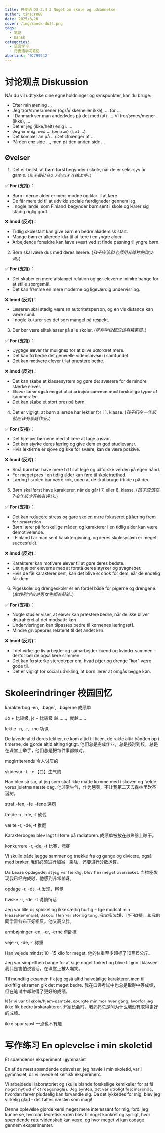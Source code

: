```yaml
---
title: 丹麦语 DU 3.4 2 Noget om skole og uddannelse
author: tinsir888
date: 2025/3/26
cover: /img/dansk-du34.png
tags:
  - 笔记
  - Dansk
categories:
  - 语言学习
  - 丹麦语学习笔记
abbrlink: '92799942'
---
```


# 讨论观点 Diskussion

Når du vil udtrykke dine egne holdninger og synspunkter, kan du bruge:

- Efter min mening ...
- Jeg tror/synes/mener (også/ikke/heller ikke), ... for ...
- I Danmark ser man anderledes på det med (at) .... Vi tror/synes/mener (ikke), ...
- Det er jeg (ikke/helt) enig i. ...
- Jeg er enig med ... (person) (i, at ...)
- Det kommer an på .../Det afhænger af ...
- På den ene side …, men på den anden side …

## Øvelser

1. Det er bedst, at børn først begynder i skole, når de er seks-syv år gamle. (*孩子最好在6-7岁时才开始上学。*)

✅ **For (支持)：**

- Børn i denne alder er mere modne og klar til at lære.
- De får mere tid til at udvikle sociale færdigheder gennem leg.
- I nogle lande, som Finland, begynder børn sent i skole og klarer sig stadig rigtig godt.

❌ **Imod (反对)：**

- Tidlig skolestart kan give børn en bedre akademisk start.
- Mange børn er allerede klar til at lære i en yngre alder.
- Arbejdende forældre kan have svært ved at finde pasning til yngre børn.

2. Børn skal være dus med deres lærere. (*孩子应该和老师用非尊称的你交流。*)

✅ **For (支持)：**

- Det skaber en mere afslappet relation og gør eleverne mindre bange for at stille spørgsmål.
- Det kan fremme en mere moderne og ligeværdig undervisning.

❌ **Imod (反对)：**

- Læreren skal stadig være en autoritetsperson, og en vis distance kan være sund.
- I nogle kulturer ses det som mangel på respekt.

3. Der bør være eliteklasser på alle skoler. (*所有学校都应该有精英班。*)

✅ **For (支持)：**

- Dygtige elever får mulighed for at blive udfordret mere.
- Det kan forbedre det generelle vidensniveau i samfundet.
- Det kan motivere elever til at præstere bedre.

❌ **Imod (反对)：**

- Det kan skabe et klassesystem og gøre det sværere for de mindre stærke elever.
- Elever lærer også meget af at arbejde sammen med forskellige typer af kammerater.
- Det kan skabe et stort pres på børn.

4. Det er vigtigt, at børn allerede har lektier for i 1. klasse. (*孩子们在一年级就应该有家庭作业。*)

✅ **For (支持)：**

- Det hjælper børnene med at lære at tage ansvar.
- Det kan styrke deres læring og give dem en god studievaner.
- Hvis lektierne er sjove og ikke for svære, kan de være positive.

❌ **Imod (反对)：**

- Små børn bør have mere tid til at lege og udforske verden på egen hånd.
- For meget pres i en tidlig alder kan føre til skoletræthed.
- Læring i skolen bør være nok, uden at de skal bruge fritiden på det.

5. Børn skal først have karakterer, når de går i 7. eller 8. klasse. (*孩子应该在7-8年级才开始有评分。*)

✅ **For (支持)：**

- Det kan reducere stress og gøre skolen mere fokuseret på læring frem for præstation.
- Børn lærer på forskellige måder, og karakterer i en tidlig alder kan være demotiverende.
- I Finland har man sent karaktergivning, og deres skolesystem er meget succesfuldt.

❌ **Imod (反对)：**

- Karakterer kan motivere elever til at gøre deres bedste.
- Det hjælper eleverne med at forstå deres styrker og svagheder.
- Hvis de får karakterer sent, kan det blive et chok for dem, når de endelig får dem.

6. Pigeskoler og drengeskoler er en fordel både for pigerne og drengene. (*单性别学校对男女生都有好处。*)

✅ **For (支持)：**

- Nogle studier viser, at elever kan præstere bedre, når de ikke bliver distraheret af det modsatte køn.
- Undervisningen kan tilpasses bedre til kønnenes læringsstil.
- Mindre gruppepres relateret til det andet køn.

❌ **Imod (反对)：**

- I det virkelige liv arbejder og samarbejder mænd og kvinder sammen – derfor bør de også lære sammen.
- Det kan forstærke stereotyper om, hvad piger og drenge "bør" være gode til.
- Det er vigtigt for social udvikling, at børn lærer at omgås begge køn.

# Skoleerindringer 校园回忆

karakterbog -en, ..bøger, ..bøgerne 成绩单

Jo + 比较级, jo + 比较级 越……，就越……

lektie -n, -r, -rne 功课

De lavede altid deres lektier, de kom altid til tiden, de rakte altid hånden op i timerne, de gjorde altid alting rigtigt. 他们总是完成作业，总是按时到校，总是在课堂上举手，他们总是把每件事都做对。

møgirriterende 令人讨厌的

skidesur -t. -e 【口】生气的

Han blev så sur, at jeg som straf ikke måtte komme med i skoven og fælde vores juletræ næste dag. 他非常生气，作为惩罚，不让我第二天去森林里砍圣诞树。

straf -fen, -fe, -fene 惩罚

fælde -r, -de, -t 砍伐

vælte -r, -de, -t 推翻

Karakterbogen blev lagt til tørre på radiatoren. 成绩单被放在散热器上晾干。

konkurrere -r, -de, -t 比赛，竞赛

Vi skulle både lægge sammen og trække fra og gange og dividere, også med brøker. 我们必须进行加减、乘除，还要进行分数运算。

Da Lasse opdagede, at jeg var færdig, blev han meget overrasket. 当拉塞发现我已经完成时，他感到非常惊讶。

opdage -r, -de, -t 发现，察觉

hviske -r, -de, -t 说悄悄话

Jeg var lille og spinkel og ikke særlig hurtig – lige modsat min klassekammerat, Jakob. Han var stor og tung. 我又瘦又矮，也不敏捷，和我的同学雅各布正好相反。他又高又胖。

armbøjninger -en, -er, -erne 俯卧撑

veje -r, -de, -t 称重

Han vejede mindst 10 -15 kilo for meget. 他的体重至少超标了10至15公斤。

Jeg var simpelthen bange for at sige noget forkert og blive til grin i klassen. 我只是害怕说错话，在课堂上被人嘲笑。

Til mundtlig eksamen ﬁk jeg også altid halvdårlige karakterer, men til skriftlig eksamen gik det meget bedre. 我在口语考试中也总是取得中等成绩，但在笔试中却取得了更好的成绩。

Når vi var til skole/hjem-samtale, spurgte min mor hver gang, hvorfor jeg ikke ﬁk bedre årskarakterer. 开家长会时，我妈妈总是问为什么我没有取得更好的成绩。

ikke spor sjovt 一点也不有趣

# 写作练习 En oplevelse i min skoletid

Et spændende eksperiment i gymnasiet

En af de mest spændende oplevelser, jeg havde i min skoletid, var i gymnasiet, da vi lavede et kemisk eksperiment.

Vi arbejdede i laboratoriet og skulle blande forskellige kemikalier for at få noget nyt ud af et reagensglas. Jeg syntes, det var utroligt fascinerende, hvordan farver pludselig kan forvandle sig. Da det lykkedes for mig, blev jeg virkelig glad – det føltes næsten som magi!

Denne oplevelse gjorde kemi meget mere interessant for mig, fordi jeg kunne se, hvordan teoretisk viden blev til noget konkret og synligt, hvor spændende naturvidenskab kan være, og hvor meget vi kan opdage gennem eksperimenter.